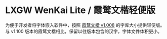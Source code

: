 # LXGW WenKai Lite / 霞鹜文楷轻便版
为便于开发者将字体嵌入软件中，按照 [霞鹜文楷 v1.008](https://github.com/lxgw/LxgwWenKai/releases/v1.008) 的字库大小提供轻便版。与 v1.100 版本的霞鹜文楷相比，保留以往版本包含的汉字，字体文件体积更小。
